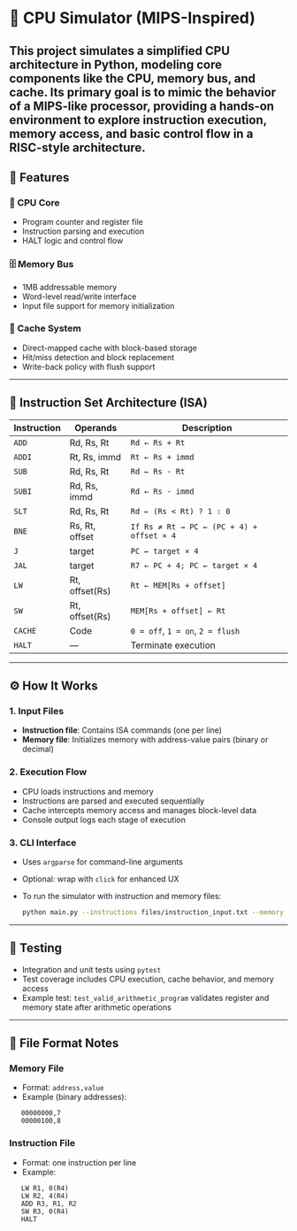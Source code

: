 # 🧠 CPU Simulator (MIPS-Inspired)

This project simulates a simplified CPU architecture in Python, modeling core components like the CPU, memory bus, and cache. Its primary goal is to mimic the behavior of a MIPS-like processor, providing a hands-on environment to explore instruction execution, memory access, and basic control flow in a RISC-style architecture.
---

## 🚀 Features

### 🧩 CPU Core
- Program counter and register file
- Instruction parsing and execution
- HALT logic and control flow

### 🗄️ Memory Bus
- 1MB addressable memory
- Word-level read/write interface
- Input file support for memory initialization

### 🧮 Cache System
- Direct-mapped cache with block-based storage
- Hit/miss detection and block replacement
- Write-back policy with flush support

---

## 🧾 Instruction Set Architecture (ISA)

| Instruction | Operands         | Description                                   |
|-------------|------------------|-----------------------------------------------|
| `ADD`       | Rd, Rs, Rt       | `Rd ← Rs + Rt`                                |
| `ADDI`      | Rt, Rs, immd     | `Rt ← Rs + immd`                              |
| `SUB`       | Rd, Rs, Rt       | `Rd ← Rs - Rt`                                |
| `SUBI`      | Rd, Rs, immd     | `Rd ← Rs - immd`                              |
| `SLT`       | Rd, Rs, Rt       | `Rd ← (Rs < Rt) ? 1 : 0`                      |
| `BNE`       | Rs, Rt, offset   | `If Rs ≠ Rt → PC ← (PC + 4) + offset × 4`     |
| `J`         | target           | `PC ← target × 4`                             |
| `JAL`       | target           | `R7 ← PC + 4; PC ← target × 4`                |
| `LW`        | Rt, offset(Rs)   | `Rt ← MEM[Rs + offset]`                       |
| `SW`        | Rt, offset(Rs)   | `MEM[Rs + offset] ← Rt`                       |
| `CACHE`     | Code             | `0 = off`, `1 = on`, `2 = flush`              |
| `HALT`      | —                | Terminate execution                           |

---

## ⚙️ How It Works

### 1. Input Files
- **Instruction file**: Contains ISA commands (one per line)
- **Memory file**: Initializes memory with address-value pairs (binary or decimal)

### 2. Execution Flow
- CPU loads instructions and memory
- Instructions are parsed and executed sequentially
- Cache intercepts memory access and manages block-level data
- Console output logs each stage of execution

### 3. CLI Interface
- Uses `argparse` for command-line arguments
- Optional: wrap with `click` for enhanced UX
- To run the simulator with instruction and memory files:

  ```bash
  python main.py --instructions files/instruction_input.txt --memory files/data_input.txt
  ```
---

## 🧪 Testing

- Integration and unit tests using `pytest`
- Test coverage includes CPU execution, cache behavior, and memory access
- Example test: `test_valid_arithmetic_program` validates register and memory state after arithmetic operations

---

## 📁 File Format Notes

### Memory File
- Format: `address,value`
- Example (binary addresses):
```
   00000000,7 
   00000100,8
```

### Instruction File
- Format: one instruction per line
- Example:
```
   LW R1, 0(R4)
   LW R2, 4(R4)
   ADD R3, R1, R2 
   SW R3, 0(R4) 
   HALT
```
